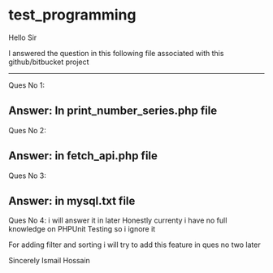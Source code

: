 # test_programming

Hello Sir

I answered the question in this following file associated with this github/bitbucket project

---

Ques No 1:

## Answer: In print_number_series.php file

Ques No 2:

## Answer: in fetch_api.php file

Ques No 3:

## Answer: in mysql.txt file

Ques No 4:
i will answer it in later
Honestly currenty i have no full knowledge on PHPUnit Testing so i ignore it

For adding filter and sorting i will try to add this feature in ques no two later

Sincerely
Ismail Hossain
